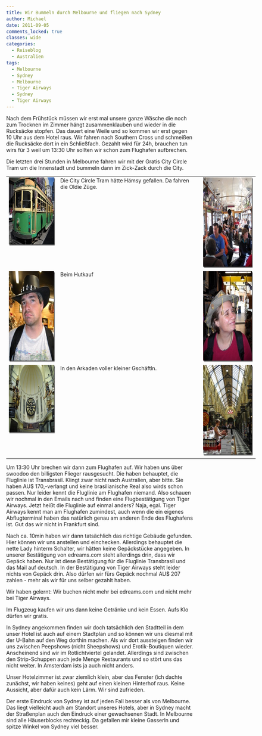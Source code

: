 ```yaml
---
title: Wir Bummeln durch Melbourne und fliegen nach Sydney
author: Michael
date: 2011-09-05
comments_locked: true
classes: wide
categories:
  - Reiseblog
  - Australien
tags:
  - Melbourne
  - Sydney
  - Melbourne
  - Tiger Airways
  - Sydney
  - Tiger Airways
---
```


<p>Nach dem Fr&uuml;hst&uuml;ck m&uuml;ssen wir erst mal unsere ganze W&auml;sche die noch zum Trocknen im Zimmer h&auml;ngt zusammenklauben und wieder in die Rucks&auml;cke stopfen. Das dauert eine Weile und so kommen wir erst gegen 10 Uhr aus dem Hotel raus. Wir fahren nach Southern Cross und schmei&szlig;en die Rucks&auml;cke dort in ein Schlie&szlig;fach. Gezahlt wird f&uuml;r 24h, brauchen tun wirs f&uuml;r 3 weil um 13:30 Uhr sollten wir schon zum Flughafen aufbrechen.</p>
<p>Die letzten drei Stunden in Melbourne fahren wir mit der Gratis City Circle Tram um die Innenstadt und bummeln dann im Zick-Zack durch die City.</p>
<table style="width: 670px;" border="0" cellspacing="0" cellpadding="2">
<tbody>
<tr>
<td valign="top" width="133"><a href="/assets/images/2011/09/DSCN1668.jpg"><img src="/assets/images/2011/09/DSCN1668_thumb.jpg" width="244" height="184" alt="DSCN1668" border="0" /></a></td>
<td valign="top" width="391">Die City Circle Tram h&auml;tte H&auml;msy gefallen. Da fahren die Oldie Z&uuml;ge.</td>
<td valign="top" width="144"><a href="/assets/images/2011/09/DSCN1666.jpg"><img src="/assets/images/2011/09/DSCN1666_thumb.jpg" width="184" height="244" alt="DSCN1666" border="0" /></a></td>
</tr>
<tr>
<td valign="top" width="133"><a href="/assets/images/2011/09/DSCN1670.jpg"><img src="/assets/images/2011/09/DSCN1670_thumb.jpg" width="184" height="244" alt="DSCN1670" border="0" /></a></td>
<td valign="top" width="391">Beim Hutkauf</td>
<td valign="top" width="144"><a href="/assets/images/2011/09/DSCN1672.jpg"><img src="/assets/images/2011/09/DSCN1672_thumb.jpg" width="184" height="244" alt="DSCN1672" border="0" /></a></td>
</tr>
<tr>
<td valign="top" width="133"><a href="/assets/images/2011/09/DSCN1676.jpg"><img src="/assets/images/2011/09/DSCN1676_thumb.jpg" width="244" height="184" alt="DSCN1676" border="0" /></a></td>
<td valign="top" width="391">In den Arkaden voller kleiner Gsch&auml;ftln.</td>
<td valign="top" width="144"><a href="/assets/images/2011/09/DSCN1677.jpg"><img src="/assets/images/2011/09/DSCN1677_thumb.jpg" width="184" height="244" alt="DSCN1677" border="0" /></a></td>
</tr>
</tbody>
</table>
<p>Um 13:30 Uhr brechen wir dann zum Flughafen auf. Wir haben uns &uuml;ber swoodoo den billigsten Flieger rausgesucht. Die haben behauptet, die Fluglinie ist Transbrasil. Klingt zwar nicht nach Australien, aber bitte. Sie haben AU$ 170,-verlangt und keine brasilianische Real also wirds schon passen. Nur leider kennt die Fluglinie am Flughafen niemand. Also schauen wir nochmal in den Emails nach und finden eine Flugbest&auml;tigung von Tiger Airways. Jetzt hei&szlig;t die Fluglinie auf einmal anders? Naja, egal. Tiger Airways kennt man am Flughafen zumindest, auch wenn die ein eigenes Abflugterminal haben das nat&uuml;rlich genau am anderen Ende des Flughafens ist. Gut das wir nicht in Frankfurt sind.</p>
<p>Nach ca. 10min haben wir dann tats&auml;chlich das richtige Geb&auml;ude gefunden. Hier k&ouml;nnen wir uns anstellen und einchecken. Allerdings behauptet die nette Lady hinterm Schalter, wir h&auml;tten keine Gep&auml;ckst&uuml;cke angegeben. In unserer Best&auml;tigung von edreams.com steht allerdings drin, dass wir Gep&auml;ck haben. Nur ist diese Best&auml;tigung f&uuml;r die Fluglinie Transbrasil und das Mail auf deutsch. In der Best&auml;tigung von Tiger Airways steht leider nichts von Gep&auml;ck drin. Also d&uuml;rfen wir f&uuml;rs Gep&auml;ck nochmal AU$ 207 zahlen - mehr als wir f&uuml;r uns selber gezahlt haben.</p>
<p>Wir haben gelernt: Wir buchen nicht mehr bei edreams.com und nicht mehr bei Tiger Airways.</p>
<p>Im Flugzeug kaufen wir uns dann keine Getr&auml;nke und kein Essen. Aufs Klo d&uuml;rfen wir gratis.</p>
<p>In Sydney angekommen finden wir doch tats&auml;chlich den Stadtteil in dem unser Hotel ist auch auf einem Stadtplan und so k&ouml;nnen wir uns diesmal mit der U-Bahn auf den Weg dorthin machen. Als wir dort aussteigen finden wir uns zwischen Peepshows (nicht Sheepshows) und Erotik-Boutiquen wieder. Anscheinend sind wir im Rotlichtviertel gelandet. Allerdings sind zwischen den Strip-Schuppen auch jede Menge Restaurants und so st&ouml;rt uns das nicht weiter. In Amsterdam ists ja auch nicht anders.</p>
<p>Unser Hotelzimmer ist zwar ziemlich klein, aber das Fenster (ich dachte zun&auml;chst, wir haben keines) geht auf einen kleinen Hinterhof raus. Keine Aussicht, aber daf&uuml;r auch kein L&auml;rm. Wir sind zufrieden.</p>
<p>Der erste Eindruck von Sydney ist auf jeden Fall besser als von Melbourne. Das liegt vielleicht auch am Standort unseres Hotels, aber in Sydney macht der Stra&szlig;enplan auch den Eindruck einer gewachsenen Stadt. In Melbourne sind alle H&auml;userblocks rechteckig. Da gefallen mir kleine Gasserln und spitze Winkel von Sydney viel besser.</p>
